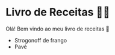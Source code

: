 # Livro de Receitas :man_cook:

Olá! Bem vindo ao meu livro de receitas :wave:

 * Strogonoff de frango
 * Pavê